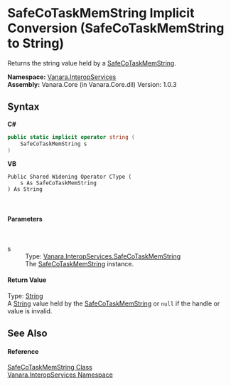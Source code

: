 # SafeCoTaskMemString&nbsp;Implicit Conversion (SafeCoTaskMemString to String)
 

Returns the string value held by a <a href="6d23abd3-8745-d88b-b84c-7be2ecffb3d7">SafeCoTaskMemString</a>.

**Namespace:**&nbsp;<a href="46913109-b3e0-3b59-6f7f-071f8aa90bf0">Vanara.InteropServices</a><br />**Assembly:**&nbsp;Vanara.Core (in Vanara.Core.dll) Version: 1.0.3

## Syntax

**C#**<br />
``` C#
public static implicit operator string (
	SafeCoTaskMemString s
)
```

**VB**<br />
``` VB
Public Shared Widening Operator CType ( 
	s As SafeCoTaskMemString
) As String
```

<br />

#### Parameters
&nbsp;<dl><dt>s</dt><dd>Type: <a href="6d23abd3-8745-d88b-b84c-7be2ecffb3d7">Vanara.InteropServices.SafeCoTaskMemString</a><br />The <a href="6d23abd3-8745-d88b-b84c-7be2ecffb3d7">SafeCoTaskMemString</a> instance.</dd></dl>

#### Return Value
Type: <a href="http://msdn2.microsoft.com/en-us/library/s1wwdcbf" target="_blank">String</a><br />A <a href="http://msdn2.microsoft.com/en-us/library/s1wwdcbf" target="_blank">String</a> value held by the <a href="6d23abd3-8745-d88b-b84c-7be2ecffb3d7">SafeCoTaskMemString</a> or `null` if the handle or value is invalid.

## See Also


#### Reference
<a href="6d23abd3-8745-d88b-b84c-7be2ecffb3d7">SafeCoTaskMemString Class</a><br /><a href="46913109-b3e0-3b59-6f7f-071f8aa90bf0">Vanara.InteropServices Namespace</a><br />